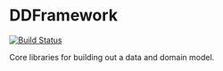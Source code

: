 DDFramework
===========
[![Build Status](https://travis-ci.org/deversmann/DDFramework.png?branch=master)](https://travis-ci.org/deversmann/DDFramework)

Core libraries for building out a data and domain model.

